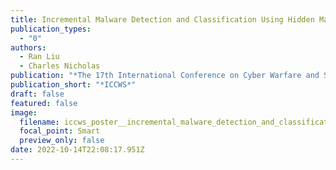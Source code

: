 ```yaml
---
title: Incremental Malware Detection and Classification Using Hidden Markov Models
publication_types:
  - "0"
authors:
  - Ran Liu
  - Charles Nicholas
publication: "*The 17th International Conference on Cyber Warfare and Security*"
publication_short: "*ICCWS*"
draft: false
featured: false
image:
  filename: iccws_poster__incremental_malware_detection_and_classification_using_hidden_markov_models.jpg
  focal_point: Smart
  preview_only: false
date: 2022-10-14T22:08:17.951Z
---
```

